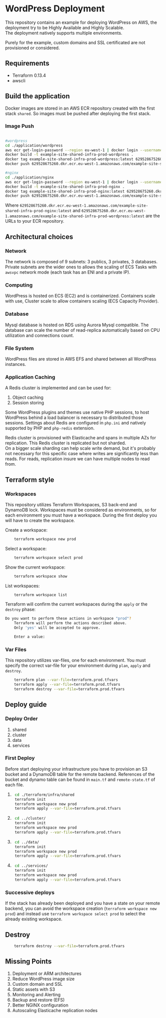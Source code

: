 # WordPress Deployment

This repository contains an example for deploying WordPress on AWS, the deployment try to be Highly Available and Highly Scalable.  
The deployment natively supports multiple environments.  

Purely for the example, custom domains and SSL certificated are not provisioned or considered.

## Requirements

- Terraform 0.13.4
- awscli

## Build the application

Docker images are stored in an AWS ECR repository created with the first stack `shared`. So images must be pushed after deploying the first stack.

### Image Push

```bash

#wordpress
cd ./application/wordpress
aws ecr get-login-password --region eu-west-1 | docker login --username AWS --password-stdin 629528675260.dkr.ecr.eu-west-1.amazonaws.com
docker build -t example-site-shared-infra-prod-wordpress .
docker tag example-site-shared-infra-prod-wordpress:latest 629528675260.dkr.ecr.eu-west-1.amazonaws.com/example-site-shared-infra-prod-wordpress:latest
docker push 629528675260.dkr.ecr.eu-west-1.amazonaws.com/example-site-shared-infra-prod-wordpress:latest

#nginx
cd ./application/nginx
aws ecr get-login-password --region eu-west-1 | docker login --username AWS --password-stdin 629528675260.dkr.ecr.eu-west-1.amazonaws.com
docker build -t example-site-shared-infra-prod-nginx .
docker tag example-site-shared-infra-prod-nginx:latest 629528675260.dkr.ecr.eu-west-1.amazonaws.com/example-site-shared-infra-prod-nginx:latest
docker push 629528675260.dkr.ecr.eu-west-1.amazonaws.com/example-site-shared-infra-prod-nginx:latest
```

Where `629528675260.dkr.ecr.eu-west-1.amazonaws.com/example-site-shared-infra-prod-nginx:latest` and `629528675260.dkr.ecr.eu-west-1.amazonaws.com/example-site-shared-infra-prod-wordpress:latest` are the URLs to your ECR repository.

## Architectural choices

### Network

The network is composed of 9 subnets: 3 publics, 3 privates, 3 databases. Private subnets are the wider ones to allows the scaling of ECS Tasks with `awsvpc`
network mode (each task has an ENI and a private IP).  

### Computing

WordPress is hosted on ECS (EC2) and is containerized. Containers scale with use, Cluster scale to allow containers scaling (ECS Capacity Provider).

### Database

Mysql database is hosted on RDS using Aurora Mysql compatible. The database can scale the number of read-replica automatically based on CPU utilization and connections count.

### File System

WordPress files are stored in AWS EFS and shared between all WordPress instances.

### Application Caching

A Redis cluster is implemented and can be used for:

1. Object caching
2. Session storing

Some WordPress plugins and themes use native PHP sessions, to host WordPress behind a load balancer is necessary to distributed those sessions.
Settings about Redis are configured in `php.ini` and natively supported by PHP and `php-redis` extension.  

Redis cluster is provisioned with Elasticache and spans in multiple AZs for replication. This Redis cluster is replicated but not sharded.  
On a bigger scale sharding can help scale write demand, but it's probably not necessary for this specific case where writes are significantly less than reads.
For reads, replication insure we can have multiple nodes to read from.  

## Terraform style

### Workspaces

This repository utilizes Terraform Workspaces, S3 back-end and DynamoDB lock. Workspaces must be considered as environments, so for each environment you must have a workspace.
During the first deploy you will have to create the workspace.  

Create a workspace:

```bash
    terraform workspace new prod
```

Select a workspace:

```bash
    terraform workspace select prod
```

Show the current workspace:

```bash
    terraform workspace show
```

List workspaces:

```bash
    terraform workspace list
```

Terraform will confirm the current workspaces during the `apply` or the `destroy` phase:

```bash
Do you want to perform these actions in workspace "prod"?
    Terraform will perform the actions described above.
    Only 'yes' will be accepted to approve.

    Enter a value:
```

### Var Files

This repository utilizes var-files, one for each environment. You must specify the correct var-file for your environment during `plan`, `apply` and `destroy`.

```bash
    terraform plan --var-file=terraform.prod.tfvars
    terraform apply --var-file=terraform.prod.tfvars
    terraform destroy --var-file=terraform.prod.tfvars
```

## Deploy guide

### Deploy Order

1. shared
2. cluster
3. data
4. services

### First Deploy

Before start deploying your infrastructure you have to provision an S3 bucket and a DynamoDB table for the remote backend. References of the bucket and dynamo table can be found in `main.tf` and `remote-state.tf` of each file.

1. ```bash
    cd ./terraform/infra/shared
    terraform init
    terraform workspace new prod
    terraform apply --var-file=terraform.prod.tfvars
    ```

2. ```bash
    cd ../cluster/
    terraform init
    terraform workspace new prod
    terraform apply --var-file=terraform.prod.tfvars
    ```

3. ```bash
    cd ../data/
    terraform init
    terraform workspace new prod
    terraform apply --var-file=terraform.prod.tfvars
    ```

4. ```bash
    cd ../services/
    terraform init
    terraform workspace new prod
    terraform apply --var-file=terraform.prod.tfvars
    ```

### Successive deploys

If the stack has already been deployed and you have a state on your remote backend, you can avoid the workspace creation (`terraform workspace new prod`) and instead use `terraform workspace select prod` to select the already existing workspace.

## Destroy

```bash
    terraform destroy --var-file=terraform.prod.tfvars
```

## Missing Points

1. Deployment or ARM architectures
2. Reduce WordPress image size
3. Custom domain and SSL
4. Static assets with S3
5. Monitoring and Alerting
6. Backup and restore (EFS)
7. Better NGINX configuration
8. Autoscaling Elasticache replication nodes
